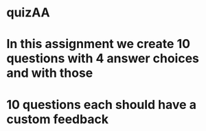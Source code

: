 # quizAA
# In this assignment we create 10 questions with 4 answer choices and with those 
# 10 questions each should have a custom feedback 
